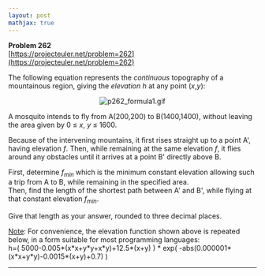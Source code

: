 ```yaml
---
layout: post
mathjax: true
---
```

**Problem 262**  
[https://projecteuler.net/problem=262](https://projecteuler.net/problem=262)

<p>The following equation represents the <i>continuous</i> topography of a mountainous region, giving the <dfn title="height above sea level">elevation</dfn> <var>h</var> at any point (<var>x</var>,<var>y</var>):</p>

<div align="center">
<img src="project/images/p262_formula1.gif" class="dark_img" alt="p262_formula1.gif" /><br /></div>

<p>A mosquito intends to fly from A(200,200) to B(1400,1400), without leaving the area given by 0 ≤ <var>x</var>, <var>y</var> ≤ 1600.</p>

<p>Because of the intervening mountains, it first rises straight up to a point A', having elevation <var>f</var>. Then, while remaining at the same elevation <var>f</var>, it flies around any obstacles until it arrives at a point B' directly above B.</p>

<p>First, determine <var>f<sub>min</sub></var> which is the minimum constant elevation allowing such a trip from A to B, while remaining in the specified area.<br />
Then, find the length of the shortest path between A' and B', while flying at that constant elevation <var>f<sub>min</sub></var>.</p>

<p>Give that length as your answer, rounded to three decimal places.</p>

<p><font><u>Note</u>: For convenience, the elevation function shown above is repeated below, in a form suitable for most programming languages:<br />
h=( 5000-0.005*(x*x+y*y+x*y)+12.5*(x+y) ) * exp( -abs(0.000001*(x*x+y*y)-0.0015*(x+y)+0.7) )</font></p>

---
